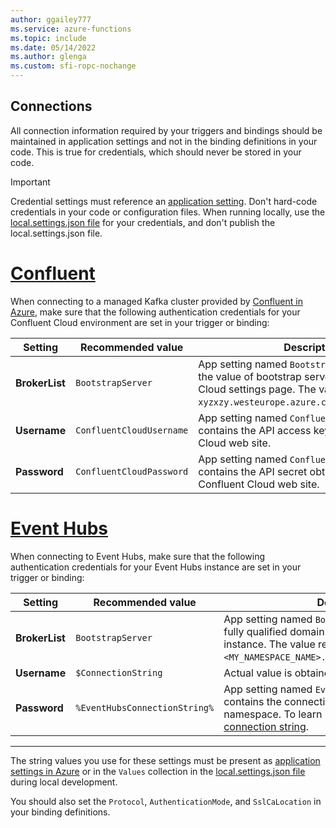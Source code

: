 ```yaml
---
author: ggailey777
ms.service: azure-functions
ms.topic: include
ms.date: 05/14/2022
ms.author: glenga
ms.custom: sfi-ropc-nochange
---
```


## Connections

All connection information required by your triggers and bindings should be maintained in application settings and not in the binding definitions in your code. This is true for credentials, which should never be stored in your code.

> [!IMPORTANT]
> Credential settings must reference an [application setting](../articles/azure-functions/functions-how-to-use-azure-function-app-settings.md#settings). Don't hard-code credentials in your code or configuration files. When running locally, use the [local.settings.json file](../articles/azure-functions/functions-develop-local.md#local-settings-file) for your credentials, and don't publish the local.settings.json file. 

# [Confluent](#tab/confluent)

When connecting to a managed Kafka cluster provided by [Confluent in Azure](https://www.confluent.io/azure/), make sure that the following authentication credentials for your Confluent Cloud environment are set in your trigger or binding:

| Setting | Recommended value | Description |
| --- | --- | --- |
| **BrokerList** | `BootstrapServer` | App setting named `BootstrapServer` contains the value of bootstrap server found in Confluent Cloud settings page. The value resembles `xyz-xyzxzy.westeurope.azure.confluent.cloud:9092`. | 
| **Username** | `ConfluentCloudUsername` | App setting named `ConfluentCloudUsername` contains the API access key from the Confluent Cloud web site. |
| **Password** | `ConfluentCloudPassword` | App setting named `ConfluentCloudPassword` contains the API secret obtained from the Confluent Cloud web site. |

# [Event Hubs](#tab/event-hubs)

When connecting to Event Hubs, make sure that the following authentication credentials for your Event Hubs instance are set in your trigger or binding:

| Setting | Recommended value | Description |
| --- | --- | --- |
| **BrokerList** | `BootstrapServer` | App setting named `BootstrapServer` contains the fully qualified domain name of your Event Hubs instance. The value resembles `<MY_NAMESPACE_NAME>.servicebus.windows.net:9093`. | 
| **Username** | `$ConnectionString` | Actual value is obtained from the connection string. |
| **Password** | `%EventHubsConnectionString%` | App setting named `EventHubsConnectionString` contains the connection string for your Event Hubs namespace. To learn more, see [Get an Event Hubs connection string](../articles/event-hubs/event-hubs-get-connection-string.md).|

---

The string values you use for these settings must be present as [application settings in Azure](../articles/azure-functions/functions-how-to-use-azure-function-app-settings.md#settings) or in the `Values` collection in the [local.settings.json file](../articles/azure-functions/functions-develop-local.md#local-settings-file) during local development.

You should also set the `Protocol`, `AuthenticationMode`, and `SslCaLocation` in your binding definitions.